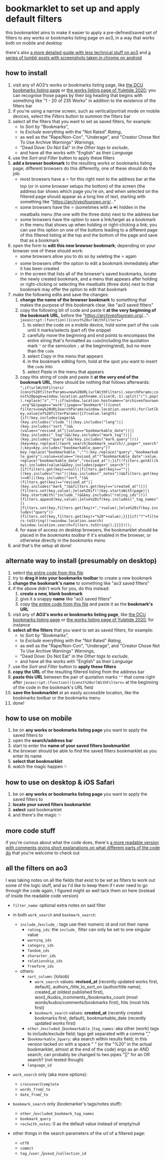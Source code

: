 # bookmarklet to set up and apply default filters
this bookmarklet aims to make it easier to apply a pre-defined/saved set of filters to any works or bookmarks listing page on ao3, in a way that works both on mobile and desktop

there's also [a more detailed guide with less technical stuff on ao3](https://archiveofourown.org/works/33825019) and [a series of tumblr posts with screenshots taken in chrome on android](https://rheincloud.tumblr.com/tagged/saved-filters-on-ao3)

## how to install
1. visit any of AO3's works or bookmarks listing page, like [the DCU bookmarks listing page](https://archiveofourown.org/tags/DCU/bookmarks) or [the works listing page of Yuletide 2020](https://archiveofourown.org/collections/yuletide2020/works); you can recognise those pages by their big heading that begins with something like "1 - 20 of 235 Works" in addition to the existence of the filters bar
2. if you're using a narrow screen, such as vertical/portrait mode on mobile devices, select the _Filters_ button to summon the filters bar
3. select all the filters that you want to set as saved filters, for example:
    - to _Sort by_ "Bookmarks",
    - to _Exclude_ everything with the "Not Rated" _Rating_,
    - as well as the "Rape/Non-Con", "Underage", and "Creator Chose Not To Use Archive Warnings" _Warnings_, 
    - "Dead Dove: Do Not Eat" in the _Other tags to exclude_,
    - and have all the works with "English" as their _Language_
4. use the _Sort and Filter_ button to apply these filters
5. **add a browser bookmark** to the resulting works or bookmarks listing page; different browsers do this differently, one of these should do the job:
    - most browsers have a :star: for this right next to the address bar at the top (or in some browser setups the bottom) of the screen (the address bar shows which page you're on, and when selected on the filtered page should appear as a long line of text, starting with something like "https://archiveofourown.org/..."
    - some browsers have the :star: (sometimes with a :heavy_plus_sign:) hidden in the meatballs menu (the one with the three dots) next to the address bar
    - some browsers have the option to save a link/target as a bookmark in the menu that shows up when holding or right-clicking a link; you can use this option on one of the buttons leading to a different page of this filtered listing at the top and the bottom of the page and save that as a bookmark
6. open the form to **edit this new browser bookmark**; depending on your browser one of these should work:
    - some browsers allow you to do so by seleting the :star: again
    - some browsers offer the option to edit a bookmark immediately after it has been created
    - in the screen that lists all of the browser's saved bookmarks, locate the newly created bookmark, and a menu that appears after holding or right-clicking or selecting the meatballs (three dots) next to that bookmark may offer the option to edit that bookmark
7. make the following edits and save the changes:
    1. **change the name of the browser bookmark** to something that makes the purpose of this bookmark clear, like "ao3 saved filters"
    2. copy the following bit of code and paste it **at the very beginning of the bookmark URL**, before the "https://archiveofourown.org/...": `javascript:(function(){const%20urlWithFilters="`
        1. to select the code on a mobile device, hold some part of the `code` until it marks/selects (part of) the snippet
        2. carefully move the beginning and end points to encompass the entire string that's formatted as `code`(including the quotation mark `"` or the semicolon `;` at the beginning/end), but no more than the `code`
        3. select _Copy_ in the menu that appears
        4. in the bookmark editing form, hold at the spot you want to insert the `code` into
        5. select _Paste_ in the menu that appears
    3. copy this string of code and paste it **at the very end of the bookmark URL**, there should be nothing that follows afterwards: `";if(urlWithFilters){const%20filterParams=new%20URL(urlWithFilters).searchParams;const%20page=window.location.pathname.slice(0,-1).split("/").pop().replace("s","");if(window.location.hostname=="archiveofourown.org"&&(page=="work"||page=="bookmark")){const filters=new%20URLSearchParams(window.location.search);for(let[key,value]of%20filterParams){if(value.length){if(!key.includes(page)&&(key.includes("clude_")||key.includes("lang")||(key.includes("sort_")&&(value=="revised_at"||value=="bookmarkable_date"))||(key.includes("_tag")&&!key.includes("mark_tag"))||(key.includes("query")&&!key.includes("mark_query")))){key=key.replace(/(work_search|bookmark_search)/,page+"_search");key=key.includes("bookmarkable_query")?key.replace("bookmarkable_",""):key.replace("query","bookmarkable_query");value=value=="revised_at"?"bookmarkable_date":value.replace("bookmarkable_date","revised_at");}if(!filters.getAll(key).includes(value)&&key.includes(page+"_search")){if(filters.get(key)==null||filters.get(key)==""||((key.includes("rec")||key.includes("_notes"))&&filters.get(key)==0)||(key.includes("sort_")&&(filters.get(key)=="revised_at"||(key.includes("mark_")&&filters.get(key)=="created_at")))){filters.set(key,value);}else%20if(!(key.startsWith(page)||(key.startsWith("include_")&&key.includes("rating_ids")))){filters.append(key,value);}else%20if(key.includes("_tag_names")){filters.set(key,filters.get(key)+","+value);}else%20if(key.includes("query")){filters.set(key,filters.get(key)+"%20"+value);}}}}if("?"+filters-toString()!=window.location.search){window.location.search=filters.toString();}}}})();`
    4. for ease of access on desktop browsers, the bookmarklet should be placed in the _bookmarks toolbar_ if it's enabled in the browser, or otherwise directly in the _bookmarks menu_
7. and that's the setup all done!

## alternate way to install (presumably on desktop)
1. select [the entire code from this file](https://raw.githubusercontent.com/RhineCloud/ao3-bookmarklets/main/default-filters/ao3-saved-filters-blank.js)
2. try to **drag it into your bookmarks toolbar** to create a new bookmark
3. **change the bookmark's name** to something like "ao3 saved filters"
4. if the above didn't work for you, do this instead:
    1. **create a new, blank bookmark**
    2. give it a snappy **name** like "ao3 saved filters"
    3. copy [the entire code from this file](https://raw.githubusercontent.com/RhineCloud/ao3-bookmarklets/main/default-filters/ao3-saved-filters-blank.js) and paste it as the **bookmark's URL**
5. visit any of **AO3's works or bookmarks listing page**, like [the DCU bookmarks listing page](https://archiveofourown.org/tags/DCU/bookmarks) or [the works listing page of Yuletide 2020](https://archiveofourown.org/collections/yuletide2020/works), for instance
6. **select all the filters** that you want to set as saved filters, for example:
    - to _Sort by_ "Bookmarks",
    - to _Exclude_ everything with the "Not Rated" _Rating_,
    - as well as the "Rape/Non-Con", "Underage", and "Creator Chose Not To Use Archive Warnings" _Warnings_, 
    - "Dead Dove: Do Not Eat" in the _Other tags to exclude_,
    - and have all the works with "English" as their _Language_
7. use the _Sort and Filter_ button to **apply these filters**
8. **copy the URL** of the resulting filtered listing from the address bar
9. **paste this URL** between the pair of quotation marks `""` that come right after `javascript:(function(){const%20urlWithFilters=` at the beginning of the code in the bookmark's URL field
10. **save the bookmarklet** at an easily accessible location, like the bookmarks toolbar or the bookmarks menu
11. done!

## how to use on mobile
1. be on **any works or bookmarks listing page** you want to apply the saved filters to
2. open the **search/address bar**
3. start to enter the **name of your saved filters bookmarklet**
4. the browser should be able to find the saved filters bookmarklet as you enter its name
5. **select that bookmarklet**
6. watch the magic happen :sparkles:

## how to use on desktop & iOS Safari
1. be on **any works or bookmarks listing page** you want to apply the saved filters to
2. **locate your saved filters bookmarklet**
3. **select** said bookmarklet
4. and there's the magic :sparkles:

## more code stuff
if you're curious about what the code does, there's [a more readable version with comments giving short explanations on what different parts of the code do](https://github.com/RhineCloud/ao3-bookmarklets/blob/main/default-filters/ao3-saved-filters-readable.js) that you're welcome to check out

## all the filters on ao3
I was taking notes on all the fields that exist to be set as filters to work out some of the logic stuff, and as I'd like to keep them if I ever need to go through the code again, I figured might as well tack them on here (instead of inside the readable code version)
- `filter_name`: optional extra notes on said filter

- in both `work_search` and `bookmark_search`:
    - `include_`/`exclude_`: tags use their numeric id and not their name
        - `rating_ids`: the `include_` filter can only be set to one singular value
        - `warning_ids`
        - `category_ids`
        - `fandom_ids`
        - `character_ids`
        - `relationship_ids`
        - `freeform_ids`
    - others:
        - `sort_column`: (lolsob)
            - `work_search` values: **revised_at** (recently updated works first, default), authors_/title_to_sort_on (author/title name), created_at (oldest published first), word_/kudos_/comments_/bookmarks_count (most words/kudos/comments/bookmarks first), hits (most hits first)
            - `bookmark_search` values: **created_at** (recently created bookmarks first, default), bookmarkable_date (recently updated _works_ first)
        - `other_`/`excluded_`(`bookmarkable_`)`tag_names`: aka other (work) tags to include/exclude field; tags get separated with a comma ","
        - (`bookmarkable_`)`query`: aka search within results field; in this version tacked on with a space " " (or the "%20" in the actual bookmarklet, almost at the end of the code) ergo as an AND search; can probably be changed to two pipes "||" for an OR search? (not tested though)
        - `language_id`
- `work_search` only (aka more options):
    - `crossover`/`complete`
    - `words_from`/`_to`
    - `date_from`/`_to`
- `bookmark_search` only (bookmarker's tags/notes stuff):
    - `other_`/`excluded_bookmark_tag_names`
    - `bookmark_query`
    - `rec`/`with_notes`: 0 as the default value instead of empty/null
- other things in the search parameters of the url of a filtered page:
    - `utf8`
    - `commit`
    - `tag_`/`user_`/`pseud_`/`collection_id`
